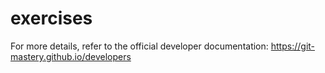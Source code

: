 # exercises

For more details, refer to the official developer documentation: https://git-mastery.github.io/developers
